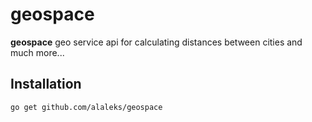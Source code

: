 # geospace

**geospace** geo service api for calculating distances between cities and much more...

## Installation

```
go get github.com/alaleks/geospace
```
